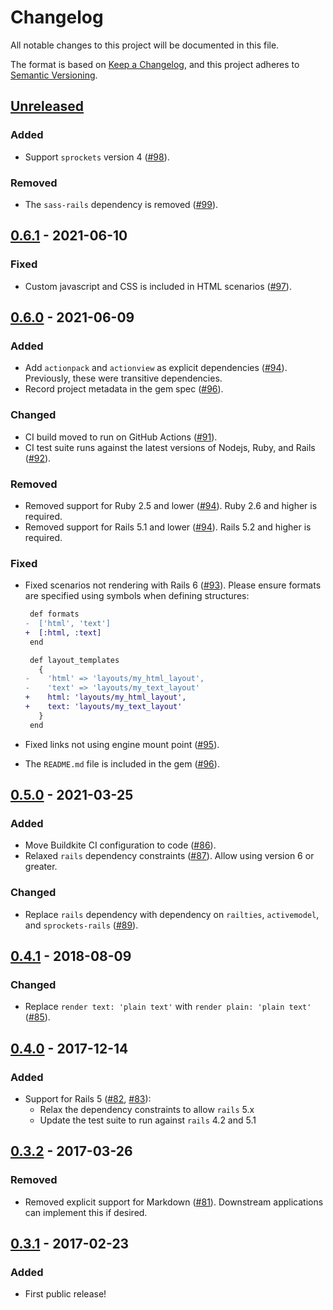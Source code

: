 # Changelog

All notable changes to this project will be documented in this file.

The format is based on [Keep a Changelog], and this project adheres to
[Semantic Versioning].

[Keep a Changelog]: https://keepachangelog.com/en/1.0.0/
[Semantic Versioning]: https://semver.org/spec/v2.0.0.html

## [Unreleased]

### Added

- Support `sprockets` version 4 ([#98]).

### Removed

- The `sass-rails` dependency is removed ([#99]).

[Unreleased]: https://github.com/envato/guide/compare/v0.6.1...HEAD
[#98]: https://github.com/envato/guide/pull/98
[#99]: https://github.com/envato/guide/pull/99

## [0.6.1] - 2021-06-10

### Fixed

- Custom javascript and CSS is included in HTML scenarios ([#97]).

[0.6.1]: https://github.com/envato/guide/compare/v0.6.0...v0.6.1
[#97]: https://github.com/envato/guide/pull/97

## [0.6.0] - 2021-06-09

### Added

- Add `actionpack` and `actionview` as explicit dependencies ([#94]).
  Previously, these were transitive dependencies.
- Record project metadata in the gem spec ([#96]).

### Changed

- CI build moved to run on GitHub Actions ([#91]).
- CI test suite runs against the latest versions of Nodejs, Ruby, and Rails
  ([#92]).

### Removed

- Removed support for Ruby 2.5 and lower ([#94]). Ruby 2.6 and higher is
  required.
- Removed support for Rails 5.1 and lower ([#94]). Rails 5.2 and higher is
  required.

### Fixed

- Fixed scenarios not rendering with Rails 6 ([#93]). Please ensure formats are
  specified using symbols when defining structures:

  ```diff
   def formats
  -  ['html', 'text']
  +  [:html, :text]
   end

   def layout_templates
     {
  -    'html' => 'layouts/my_html_layout',
  -    'text' => 'layouts/my_text_layout'
  +    html: 'layouts/my_html_layout',
  +    text: 'layouts/my_text_layout'
     }
   end
  ```

- Fixed links not using engine mount point ([#95]).
- The `README.md` file is included in the gem ([#96]).

[0.6.0]: https://github.com/envato/guide/compare/v0.5.0...v0.6.0
[#91]: https://github.com/envato/guide/pull/91
[#92]: https://github.com/envato/guide/pull/92
[#93]: https://github.com/envato/guide/pull/93
[#94]: https://github.com/envato/guide/pull/94
[#95]: https://github.com/envato/guide/pull/95
[#96]: https://github.com/envato/guide/pull/96

## [0.5.0] - 2021-03-25

### Added

- Move Buildkite CI configuration to code ([#86]).
- Relaxed `rails` dependency constraints ([#87]). Allow using version 6 or
  greater.

### Changed

- Replace `rails` dependency with dependency on `railties`, `activemodel`, and
  `sprockets-rails` ([#89]).

[0.5.0]: https://github.com/envato/guide/compare/v0.4.1...v0.5.0
[#86]: https://github.com/envato/guide/pull/86
[#87]: https://github.com/envato/guide/pull/87
[#89]: https://github.com/envato/guide/pull/89

## [0.4.1] - 2018-08-09

### Changed

- Replace `render text: 'plain text'` with `render plain: 'plain text'`
  ([#85]).

[0.4.1]: https://github.com/envato/guide/compare/v0.4.0...v0.4.1
[#85]: https://github.com/envato/guide/pull/85

## [0.4.0] - 2017-12-14

### Added

- Support for Rails 5 ([#82], [#83]):
  - Relax the dependency constraints to allow `rails` 5.x
  - Update the test suite to run against `rails` 4.2 and 5.1

[0.4.0]: https://github.com/envato/guide/compare/v0.3.2...v0.4.0
[#82]: https://github.com/envato/guide/pull/82
[#83]: https://github.com/envato/guide/pull/83

## [0.3.2] - 2017-03-26

### Removed

- Removed explicit support for Markdown ([#81]). Downstream applications can
  implement this if desired.

[0.3.2]: https://github.com/envato/guide/compare/v0.3.1...v0.3.2
[#81]: https://github.com/envato/guide/pull/81

## [0.3.1] - 2017-02-23

### Added

- First public release!

[0.3.1]: https://github.com/envato/guide/releases/tag/v0.3.1

